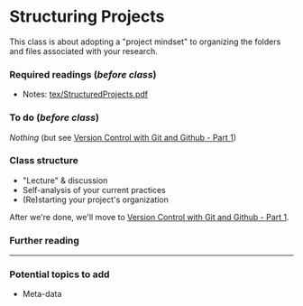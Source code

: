 # Structuring Projects

This class is about adopting a "project mindset" to organizing the folders and files associated with your research.

### Required readings (_before class_)
- Notes: [tex/StructuredProjects.pdf](tex/StructuredProjects.pdf)

### To do (_before class_)
_Nothing_ (but see [Version Control with Git and Github - Part 1](../VersionControl_Git_part_1/README.md))

### Class structure
- "Lecture" & discussion
- Self-analysis of your current practices
- (Re)starting your project's organization

After we're done, we'll move to [Version Control with Git and Github - Part 1](../VersionControl_Git_part_1/README.md).

### Further reading

***
### Potential topics to add
- Meta-data
